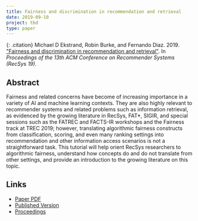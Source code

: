 ```yaml
---
title: Fairness and discrimination in recommendation and retrieval
date: 2019-09-10
project: tbd
type: paper
---
```


{: .citation}
Michael D Ekstrand, Robin Burke, and Fernando Diaz. 2019. ["Fairness and discrimination in recommendation and retrieval"](#). In <cite>Proceedings of the 13th ACM Conference on Recommender Systems (RecSys 19)</cite>.

## Abstract

Fairness and related concerns have become of increasing importance in a variety of AI and machine learning contexts. They are also highly relevant to recommender systems and related problems such as information retrieval, as evidenced by the growing literature in RecSys, FAT*, SIGIR, and special sessions such as the FATREC and FACTS-IR workshops and the Fairness track at TREC 2019; however, translating algorithmic fairness constructs from classification, scoring, and even many ranking settings into recommendation and other information access scenarios is not a straightforward task. This tutorial will help orient RecSys researchers to algorithmic fairness, understand how concepts do and do not translate from other settings, and provide an introduction to the growing literature on this topic.
## Links

* [Paper PDF](https://scholarworks.boisestate.edu/cgi/viewcontent.cgi?article=1215&context=cs_facpubs)
* [Published Version](https://recsys.acm.org/recsys19/)
* [Proceedings](https://dl.acm.org/citation.cfm?id=3346964)